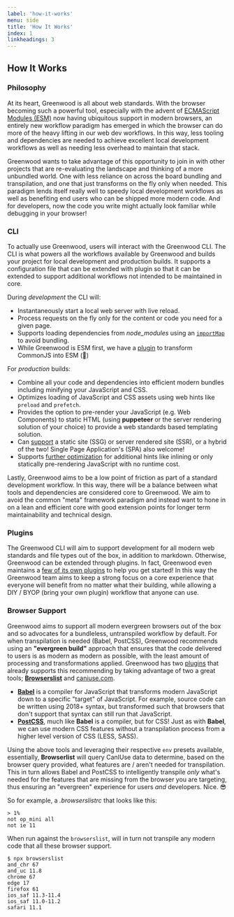 ```yaml
---
label: 'how-it-works'
menu: side
title: 'How It Works'
index: 1
linkheadings: 3
---
```


## How It Works

### Philosophy

At its heart, Greenwood is all about web standards.  With the browser becoming such a powerful tool, especially with the advent of [ECMAScript Modules (ESM)](https://developer.mozilla.org/en-US/docs/Web/JavaScript/Guide/Modules) now having ubiquitous support in modern browsers, an entirely new workflow paradigm has emerged in which the browser can do more of the heavy lifting in our web dev workflows.  In this way, less tooling and dependencies are needed to achieve excellent local development workflows as well as needing less overhead to maintain that stack.

Greenwood wants to take advantage of this opportunity to join in with other projects that are re-evaluating the landscape and thinking of a more unbundled world.  One with less reliance on across the board bundling and transpilation, and one that just transforms on the fly only when needed.  This paradigm lends itself really well to speedy local development workflows as well as benefiting end users who can be shipped more modern code.  And for developers, now the code you write might actually look familiar while debugging in your browser!


### CLI

To actually use Greenwood, users will interact with the Greenwood CLI.  The CLI is what powers all the workflows available by Greenwood and builds your project for local development and production builds.  It supports a configuration file that can be extended with plugin so that it can be extended to support additional workflows not intended to be maintained in core.

During _development_ the CLI will:
- Instantaneously start a local web server with live reload.
- Process requests on the fly only for the content or code you need for a given page.
- Supports loading dependencies from _node_modules_ using an [`importMap`](https://github.com/WICG/import-maps) to avoid bundling.
- While Greenwood is ESM first, we have a [plugin](/plugins/custom-plugins/) to transform CommonJS into ESM (🤞)

For _production_ builds:
- Combine all your code and dependencies into efficient modern bundles including minifying your JavaScript and CSS.
- Optimizes loading of JavaScript and CSS assets using web hints like `preload` and `prefetch`.
- Provides the option to pre-render your JavaScript (e.g. Web Components) to static HTML (using **puppeteer** or the server rendering solution of your choice) to provide a web standards based templating solution.
- Can [support](/docs/layouts/) a static site (SSG) or server rendered site (SSR), or a hybrid of the two!  Single Page Application's (SPA) also welcome!
- Supports [further optimization](/docs/config#optimization) for additional hints like inlining or only statically pre-rendering JavaScript with no runtime cost.

Lastly, Greenwood aims to be a low point of friction as part of a standard development workflow.  In this way, there will be a balance between what tools and dependencies are considered core to Greenwood.  We aim to avoid the common "meta" framework paradigm and instead want to hone in on a lean and efficient core with good extension points for longer term maintainability and technical design.

### Plugins

The Greenwood CLI will aim to support development for all modern web standards and file types out of the box, in addition to markdown.  Otherwise, Greenwood can be extended through plugins.  In fact, Greenwood even maintains a [few of its own plugins](/plugins/) to help you get started!  In this way the Greenwood team aims to keep a strong focus on a core experience that everyone will benefit from no matter what their building, while allowing a DIY / BYOP (bring your own plugin) workflow that anyone can use.


### Browser Support

Greenwood aims to support all modern evergreen browsers out of the box and so advocates for a bundleless, untranspiled workflow by default.  For when transpilation is needed (Babel, PostCSS), Greenwood recommends using an **"evergreen build"** approach that ensures that the code delivered to users is as modern as modern as possible, with the least amount of processing and transformations applied.  Greenwood has two [plugins](/plugins/) that already supports this recommending by taking advantage of two a great tools; [**Browserslist**](https://github.com/browserslist/browserslist) and [caniuse.com](https://caniuse.com/).

- [**Babel**](https://babeljs.io/) is a compiler for JavaScript that transforms modern JavaScript down to a specific "target" of JavaScript.  For example, source code can be written using 2018+ syntax, but transformed such that browsers that don't support that syntax can still run that JavaScript.
- [**PostCSS**](https://postcss.org/), much like **Babel** is a compiler, but for CSS!  Just as with **Babel**, we can use modern CSS features without a transpilation process from a higher level version of CSS (LESS, SASS).

Using the above tools and leveraging their respective `env` presets available, essentially, **Browserlist** will query CanIUse data to determine, based on the browser query provided, what features are / aren't needed for transpilation.  This in turn allows Babel and PostCSS to intelligently transpile _only_ what's needed for the features that are missing from the browser you are targeting, thus ensuring an "evergreen" experience for users _and_ developers.  Nice. 😎

So for example, a _.browserslistrc_ that looks like this:
```shell
> 1%
not op_mini all
not ie 11
```

When run against the `browserslist`, will in turn not transpile any modern code that all these browser support.
```shell
$ npx browserslist
and_chr 67
and_uc 11.8
chrome 67
edge 17
firefox 61
ios_saf 11.3-11.4
ios_saf 11.0-11.2
safari 11.1
```